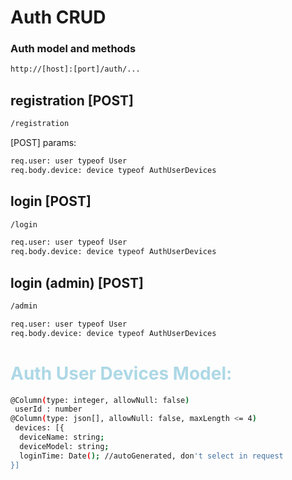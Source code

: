 # Auth CRUD
### Auth model and methods
```bash
http://[host]:[port]/auth/...
```
## registration [POST]
```bash
/registration
```
[POST] params:
```bash
req.user: user typeof User
req.body.device: device typeof AuthUserDevices
```

## login [POST]
```bash
/login
```
```bash
req.user: user typeof User
req.body.device: device typeof AuthUserDevices
```

## login (admin) [POST]
```bash
/admin
```
```bash
req.user: user typeof User
req.body.device: device typeof AuthUserDevices
```
# <font color="#ADD8E6">Auth User Devices Model:</font>
```bash
@Column(type: integer, allowNull: false)
 userId : number
@Column(type: json[], allowNull: false, maxLength <= 4) 
 devices: [{
  deviceName: string;
  deviceModel: string;
  loginTime: Date(); //autoGenerated, don't select in request
}]
```
